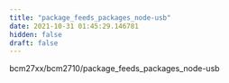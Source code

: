 ```yaml
---
title: "package_feeds_packages_node-usb"
date: 2021-10-31 01:45:29.146781
hidden: false
draft: false
---
```


bcm27xx/bcm2710/package_feeds_packages_node-usb

